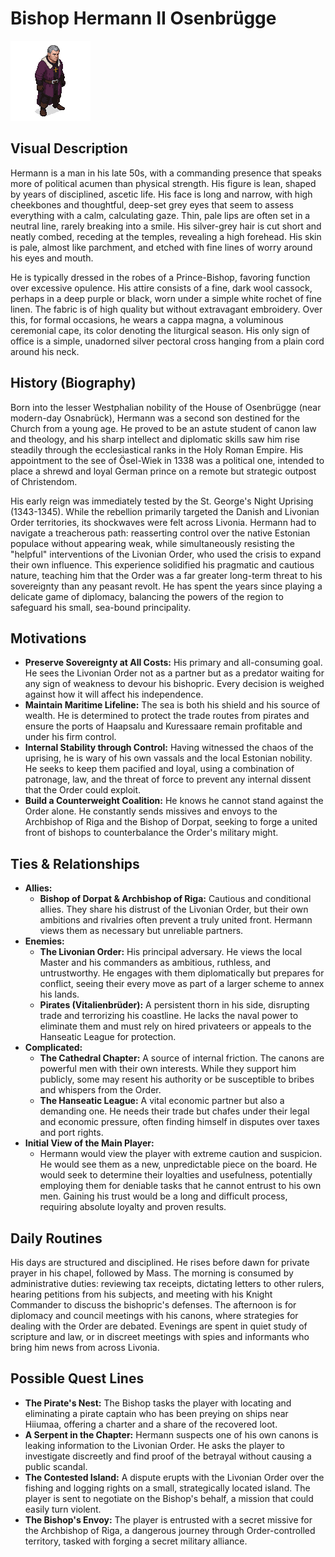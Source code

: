 # Bishop Hermann II Osenbrügge


![](./hermann.png)
## Visual Description

Hermann is a man in his late 50s, with a commanding presence that speaks more of political acumen than physical strength. His figure is lean, shaped by years of disciplined, ascetic life. His face is long and narrow, with high cheekbones and thoughtful, deep-set grey eyes that seem to assess everything with a calm, calculating gaze. Thin, pale lips are often set in a neutral line, rarely breaking into a smile. His silver-grey hair is cut short and neatly combed, receding at the temples, revealing a high forehead. His skin is pale, almost like parchment, and etched with fine lines of worry around his eyes and mouth.

He is typically dressed in the robes of a Prince-Bishop, favoring function over excessive opulence. His attire consists of a fine, dark wool cassock, perhaps in a deep purple or black, worn under a simple white rochet of fine linen. The fabric is of high quality but without extravagant embroidery. Over this, for formal occasions, he wears a cappa magna, a voluminous ceremonial cape, its color denoting the liturgical season. His only sign of office is a simple, unadorned silver pectoral cross hanging from a plain cord around his neck.

## History (Biography)

Born into the lesser Westphalian nobility of the House of Osenbrügge (near modern-day Osnabrück), Hermann was a second son destined for the Church from a young age. He proved to be an astute student of canon law and theology, and his sharp intellect and diplomatic skills saw him rise steadily through the ecclesiastical ranks in the Holy Roman Empire. His appointment to the see of Ösel-Wiek in 1338 was a political one, intended to place a shrewd and loyal German prince on a remote but strategic outpost of Christendom.

His early reign was immediately tested by the St. George's Night Uprising (1343-1345). While the rebellion primarily targeted the Danish and Livonian Order territories, its shockwaves were felt across Livonia. Hermann had to navigate a treacherous path: reasserting control over the native Estonian populace without appearing weak, while simultaneously resisting the "helpful" interventions of the Livonian Order, who used the crisis to expand their own influence. This experience solidified his pragmatic and cautious nature, teaching him that the Order was a far greater long-term threat to his sovereignty than any peasant revolt. He has spent the years since playing a delicate game of diplomacy, balancing the powers of the region to safeguard his small, sea-bound principality.

## Motivations

*   **Preserve Sovereignty at All Costs:** His primary and all-consuming goal. He sees the Livonian Order not as a partner but as a predator waiting for any sign of weakness to devour his bishopric. Every decision is weighed against how it will affect his independence.
*   **Maintain Maritime Lifeline:** The sea is both his shield and his source of wealth. He is determined to protect the trade routes from pirates and ensure the ports of Haapsalu and Kuressaare remain profitable and under his firm control.
*   **Internal Stability through Control:** Having witnessed the chaos of the uprising, he is wary of his own vassals and the local Estonian nobility. He seeks to keep them pacified and loyal, using a combination of patronage, law, and the threat of force to prevent any internal dissent that the Order could exploit.
*   **Build a Counterweight Coalition:** He knows he cannot stand against the Order alone. He constantly sends missives and envoys to the Archbishop of Riga and the Bishop of Dorpat, seeking to forge a united front of bishops to counterbalance the Order's military might.

## Ties & Relationships

*   **Allies:**
    *   **Bishop of Dorpat & Archbishop of Riga:** Cautious and conditional allies. They share his distrust of the Livonian Order, but their own ambitions and rivalries often prevent a truly united front. Hermann views them as necessary but unreliable partners.
*   **Enemies:**
    *   **The Livonian Order:** His principal adversary. He views the local Master and his commanders as ambitious, ruthless, and untrustworthy. He engages with them diplomatically but prepares for conflict, seeing their every move as part of a larger scheme to annex his lands.
    *   **Pirates (Vitalienbrüder):** A persistent thorn in his side, disrupting trade and terrorizing his coastline. He lacks the naval power to eliminate them and must rely on hired privateers or appeals to the Hanseatic League for protection.
*   **Complicated:**
    *   **The Cathedral Chapter:** A source of internal friction. The canons are powerful men with their own interests. While they support him publicly, some may resent his authority or be susceptible to bribes and whispers from the Order.
    *   **The Hanseatic League:** A vital economic partner but also a demanding one. He needs their trade but chafes under their legal and economic pressure, often finding himself in disputes over taxes and port rights.
*   **Initial View of the Main Player:**
    *   Hermann would view the player with extreme caution and suspicion. He would see them as a new, unpredictable piece on the board. He would seek to determine their loyalties and usefulness, potentially employing them for deniable tasks that he cannot entrust to his own men. Gaining his trust would be a long and difficult process, requiring absolute loyalty and proven results.

## Daily Routines

His days are structured and disciplined. He rises before dawn for private prayer in his chapel, followed by Mass. The morning is consumed by administrative duties: reviewing tax receipts, dictating letters to other rulers, hearing petitions from his subjects, and meeting with his Knight Commander to discuss the bishopric's defenses. The afternoon is for diplomacy and council meetings with his canons, where strategies for dealing with the Order are debated. Evenings are spent in quiet study of scripture and law, or in discreet meetings with spies and informants who bring him news from across Livonia.

## Possible Quest Lines

*   **The Pirate's Nest:** The Bishop tasks the player with locating and eliminating a pirate captain who has been preying on ships near Hiiumaa, offering a charter and a share of the recovered loot.
*   **A Serpent in the Chapter:** Hermann suspects one of his own canons is leaking information to the Livonian Order. He asks the player to investigate discreetly and find proof of the betrayal without causing a public scandal.
*   **The Contested Island:** A dispute erupts with the Livonian Order over the fishing and logging rights on a small, strategically located island. The player is sent to negotiate on the Bishop's behalf, a mission that could easily turn violent.
*   **The Bishop's Envoy:** The player is entrusted with a secret missive for the Archbishop of Riga, a dangerous journey through Order-controlled territory, tasked with forging a secret military alliance.
